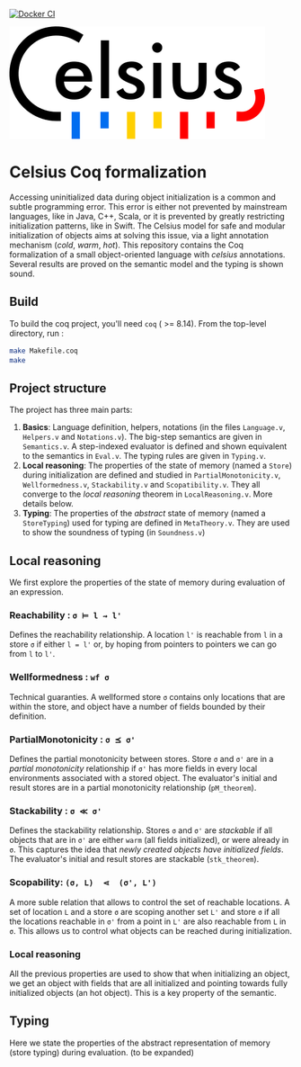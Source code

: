 [![Docker CI](https://github.com/clementblaudeau/celsius/workflows/Docker%20CI/badge.svg?branch=master)](https://github.com/clementblaudeau/celsius/actions?query=workflow:"Docker%20CI")

![Celsius logo](https://github.com/clementblaudeau/celsius/blob/master/logo.png)

# Celsius Coq formalization

Accessing uninitialized data during object initialization is a common and subtle programming error. This
error is either not prevented by mainstream languages, like in Java, C++, Scala, or it is prevented by greatly restricting initialization patterns, like in Swift. The Celsius model for safe and modular initialization of objects aims at solving this issue, via a light annotation mechanism (*cold*, *warm*, *hot*). This repository contains the Coq formalization of a small object-oriented language with *celsius* annotations. Several results are proved on the semantic model and the typing is shown sound.

## Build

To build the coq project, you'll need `coq` ( >= 8.14). From the top-level directory, run :
```sh
make Makefile.coq
make
```

## Project structure
The project has three main parts:
1. **Basics**: Language definition, helpers, notations (in the files `Language.v`, `Helpers.v` and `Notations.v`). The big-step semantics are given in `Semantics.v`. A step-indexed evaluator is defined and shown equivalent to the semantics in `Eval.v`. The typing rules are given in `Typing.v`.
2. **Local reasoning**: The properties of the state of memory (named a `Store`) during initialization are defined and studied in `PartialMonotonicity.v`, `Wellformedness.v`, `Stackability.v` and `Scopatibility.v`. They all converge to the *local reasoning* theorem in `LocalReasoning.v`. More details below.
3. **Typing**: The properties of the *abstract* state of memory (named a `StoreTyping`) used for typing are defined in `MetaTheory.v`. They are used to show the soundness of typing (in `Soundness.v`)

## Local reasoning
We first explore the properties of the state of memory during evaluation of an expression.

### Reachability : `σ ⊨ l ⇝ l'`
Defines the reachability relationship. A location `l'` is reachable from `l` in a store `σ` if either `l = l'` or, by hoping from pointers to pointers we can go from `l` to `l'`.

### Wellformedness : `wf σ`
Technical guaranties. A wellformed store `σ` contains only locations that are within the store, and object have a number of fields bounded by their definition.

### PartialMonotonicity : `σ ⪯ σ'`
Defines the partial monotonicity between stores. Store `σ` and `σ'` are in a _partial monotonicity_ relationship if `σ'` has more fields in every local environments associated with a stored object. The evaluator's initial and result stores are in a partial monotonicity relationship (`pM_theorem`).

### Stackability : `σ ≪ σ'`
Defines the stackability relationship. Stores `σ` and `σ'` are _stackable_ if all objects that are in `σ'` are either `warm` (all fields initialized), or were already in `σ`. This captures the idea that *newly created objects have initialized fields*. The evaluator's initial and result stores are stackable (`stk_theorem`).

### Scopability: `(σ, L)  ⋖  (σ', L')`
A more suble relation that allows to control the set of reachable locations. A set of location `L` and a store `σ` are scoping another set `L'` and store `σ` if all the locations reachable in `σ'` from a point in `L'` are also reachable from `L` in `σ`. This allows us to control what objects can be reached during initialization.

### Local reasoning
All the previous properties are used to show that when initializing an object, we get an object with fields that are all initialized and pointing towards fully initialized objects (an hot object). This is a key property of the semantic.

## Typing
Here we state the properties of the abstract representation of memory (store typing) during evaluation. (to be expanded)
